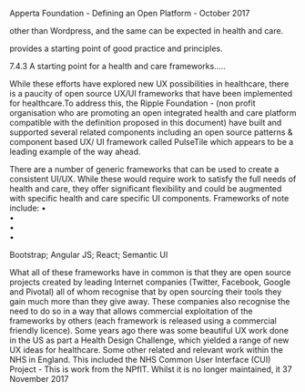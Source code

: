 Apperta Foundation - Defining an Open Platform - October 2017

other than Wordpress, and the same can
be expected in health and care.

provides a starting point of good practice
and principles.

7.4.3 A starting point for a health
and care frameworks…..

While these efforts have explored new
UX possibilities in healthcare, there
is a paucity of open source UX/UI
frameworks that have been implemented
for healthcare.To address this, the Ripple
Foundation - (non profit organisation who
are promoting an open integrated health
and care platform compatible with the
definition proposed in this document)
have built and supported several related
components including an open source
patterns & component based UX/
UI framework called PulseTile which
appears to be a leading example of the
way ahead.

There are a number of generic frameworks
that can be used to create a consistent
UI/UX. While these would require work to
satisfy the full needs of health and care,
they offer significant flexibility and could
be augmented with specific health and
care specific UI components. Frameworks
of note include:
•	
•	
•	
•	

Bootstrap;
Angular JS;
React;
Semantic UI

What all of these frameworks have in
common is that they are open source
projects created by leading Internet
companies (Twitter, Facebook, Google
and Pivotal) all of whom recognise that
by open sourcing their tools they gain
much more than they give away. These
companies also recognise the need to
do so in a way that allows commercial
exploitation of the frameworks by others
(each framework is released using a
commercial friendly licence).
Some years ago there was some beautiful
UX work done in the US as part a Health
Design Challenge, which yielded a range
of new UX ideas for healthcare.
Some other related and relevant work
within the NHS in England. This included
the NHS Common User Interface (CUI)
Project - This is work from the NPfIT.
Whilst it is no longer maintained, it
37
November 2017

